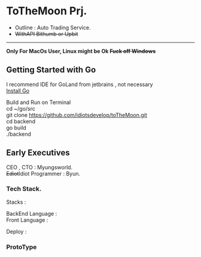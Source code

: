 # ToTheMoon Prj.
 - Outline : Auto Trading Service.
 - ~~WithAPI Bithumb or Upbit~~
---
**Only For MacOs User, Linux might be Ok  ~~Fuck off Windows~~**  

## Getting Started with Go

I recommend IDE for GoLand from jetbrains , not necessary  
[Install Go](https://golang.org/doc/install)  

Build and Run on Terminal  
cd ~/go/src  
git clone https://github.com/idiotsdevelop/toTheMoon.git    
cd backend   
go build   
./backend   

## Early Executives

CEO , CTO : Myungsworld.   
~~Ediot~~Idiot Programmer : Byun. 

### Tech Stack.

Stacks :  

BackEnd Language :   
Front Language :  

Deploy :  

### ProtoType


